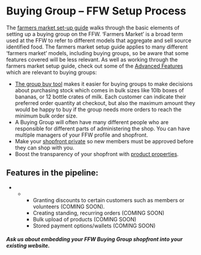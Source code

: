 # Buying Group – FFW Setup Process

The [farmers market set-up guide](/hubs-set-up-guide.md) walks through the basic elements of setting up a buying group on the FFW. ‘Farmers Market’ is a broad term used at the FFW to refer to different models that aggregate and sell source identified food. The farmers market setup guide applies to many different ‘farmers market’ models, including buying groups, so be aware that some features covered will be less relevant. As well as working through the farmers market setup guide, check out some of the [Advanced Features](/advanced-features.md) which are relevant to buying groups:

* [The group buy tool](/group-buy.md) makes it easier for buying groups to make decisions about purchasing stock which comes in bulk sizes like 10lb boxes of bananas, or 12 bottle crates of milk. Each customer can indicate their preferred order quantity at checkout, but also the maximum amount they would be happy to buy if the group needs more orders to reach the minimum bulk order size.
* A Buying Group will often have many different people who are responsible for different parts of administering the shop. You can have multiple managers of your FFW profile and shopfront.
* Make your [shopfront private](/private-shopfront.md) so new members must be approved before they can shop with you.
* Boost the transparency of your shopfront with [product properties](/product-properties.md).

## Features in the pipeline:

* * * Granting discounts to certain customers such as members or volunteers \(COMING SOON\).
    * Creating standing, recurring orders \(COMING SOON\)
    * Bulk upload of products \(COMING SOON\)
    * Stored payment options/wallets \(COMING SOON\)

##### Ask us about embedding your FFW Buying Group shopfront into your existing website.



